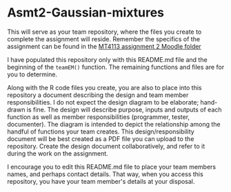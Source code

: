 # Asmt2-Gaussian-mixtures

This will serve as your team repository, where the files you create to complete the assignment will reside.  Remember the specifics of the assignment can be found in the [MT4113 assignment 2 Moodle folder](https://moody.st-andrews.ac.uk/moodle/mod/folder/view.php?id=392699)  

I have populated this repository only with this README.md file and the beginning of the `teamEM()` function.  The remaining functions and files are for you to determine.

Along with the R code files you create, you are also to place into this repository a document describing the design and team member responsibilities.  I do not expect the design diagram to be elaborate; hand-drawn is fine.  The design will describe purpose, inputs and outputs of each function as well as member responsibilities (programmer, tester, documenter).  The diagram is intended to depict the relationship among the handful of functions your team creates.  This design/responsibility document will be best created as a PDF file you can upload to the repository.  Create the design document collaboratively, and refer to it during the work on the assignment.

I encourage you to edit this README.md file to place your team members names, and perhaps contact details.  That way, when you access this repository, you have your team member's details at your disposal.
